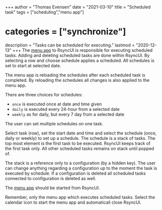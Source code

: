 +++
author = "Thomas Evensen"
date = "2021-03-10"
title =  "Scheduled task"
tags = ["scheduling","menu app"]
# categories = ["synchronize"]
description = "Tasks can be scheduled for executing."
lastmod = "2020-12-13"
+++
The [menu app](/post/menuapp/) to RsyncUI is responsible for executing scheduled tasks. Adding and deleting scheduled tasks are done within RsyncUI. By selecting a row and choose schedule applies a scheduled. All schedules is set to start at selected date.

The menu app is reloading the schedules after each scheduled task is completed. By reloading the schedules all changes is also applied to the menu app.

There are three choices for schedules:

- `once` is executed once at date and time given
- `daily` is executed every 24-hour from a selected date
- `weekly` as for daily, but every 7 day from a selected date

The user can set multiple schedules on one task.

Select task (row), set the start date and time and select the schedule (once, daily or weekly) to set up a schedule. The schedule is a stack of tasks. The top most element is the first task to be executed. RsyncUI keeps track of the first task only. All other scheduled tasks remains on stack until popped of.

The stack is a reference only to a configuration (by a hidden key). The user can change anything regarding a configuration up to the moment the task is executed by schedule. If a configuration is deleted all scheduled tasks connected to configuration is deleted as well.

The [menu app](/post/menuapp/) should be started from RsyncUI.

Remember, only the menu app which executes scheduled tasks. Select the calendar icon to start the menu app and automaticall close RsyncUI.
